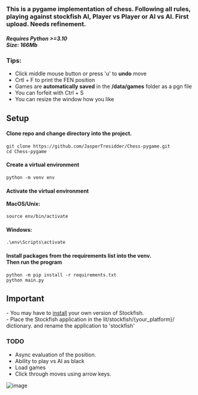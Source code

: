 <h3>This is a pygame implementation of chess. Following all rules, playing against stockfish AI, Player vs Player or AI vs AI.
First upload. Needs refinement. </h3>

<h5>Requires Python >=3.10 <br>
Size: 166Mb</h5>

### Tips:
- Click middle mouse button or press 'u' to <b>undo</b> move 
- Crtl + F to print the FEN position
- Games are <b>automatically saved</b> in the <b>/data/games</b> folder as a pgn file
- You can forfeit with Ctrl + S
- You can resize the window how you like 


## Setup
<h4>Clone repo and change directory into the project.</h4>
<code>git clone https://github.com/JasperTresidder/Chess-pygame.git </code><br>
<code>cd Chess-pygame</code>
<h4>Create a virtual environment</h4>
<code>python -m venv env</code>
<h4>Activate the virtual environment 
<br><br>
MacOS/Unix:</h4>
<code>source env/bin/activate</code>
<h4>Windows:</h4>
<code>.\env\Scripts\activate</code>
<h4>Install packages from the requirements list into the venv. <br> Then run the program</h4>
<code>python -m pip install -r requirements.txt </code><br>
<code>python main.py</code>

## Important
<div class="box">
- You may have to <a href="https://stockfishchess.org/download/">install</a> your own version of Stockfish.<br>
- Place the Stockfish application in the lit/stockfish/{your_platform}/ dictionary. and rename the application to 'stockfish'<br>
</div>

### TODO
- Async evaluation of the position. 
- Ability to play vs AI as black
- Load games
- Click through moves using arrow keys.

![image](https://github.com/JasperTresidder/Chess-pygame/assets/51917264/0259b5f8-c75a-4eda-8815-89f93b4d6c47)


